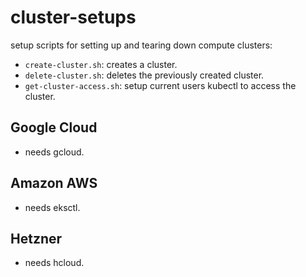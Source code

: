 # cluster-setups
setup scripts for setting up and tearing down compute clusters:

* `create-cluster.sh`: creates a cluster.
* `delete-cluster.sh`: deletes the previously created cluster.
* `get-cluster-access.sh`: setup current users kubectl to access the cluster.

## Google Cloud

- needs gcloud.

## Amazon AWS

- needs eksctl.

## Hetzner

- needs hcloud.
